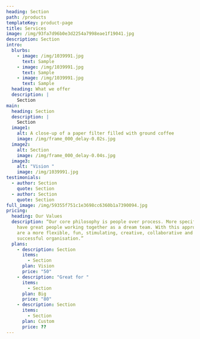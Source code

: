 ```yaml
---
heading: Section
path: /products
templateKey: product-page
title: Services
image: /img/93fa7d96b0e3d2254a7998eae1f19041.jpg
description: Section
intro:
  blurbs:
    - image: /img/1039991.jpg
      text: Sample
    - image: /img/1039991.jpg
      text: Sample
    - image: /img/1039991.jpg
      text: Sample
  heading: What we offer
  description: |
    Section
main:
  heading: Section
  description: |
    Section
  image1:
    alt: A close-up of a paper filter filled with ground coffee
    image: /img/frame_000_delay-0.02s.jpg
  image2:
    alt: Section
    image: /img/frame_000_delay-0.04s.jpg
  image3:
    alt: "Vision "
    image: /img/1039991.jpg
testimonials:
  - author: Section
    quote: Section
  - author: Section
    quote: Section
full_image: /img/59355f751c1e3698cc6360b1a7390094.jpg
pricing:
  heading: Our Values
  description: “Our core philosophy is people over process. More specifically, we
    have great people working together as a dream team. With this approach, we
    are a more flexible, fun, stimulating, creative, collaborative and
    successful organisation.”
  plans:
    - description: Section
      items:
        - Section
      plan: Vision
      price: "50"
    - description: "Great for "
      items:
        - Section
      plan: Big
      price: "80"
    - description: Section
      items:
        - Section
      plan: Custom
      price: ??
---
```

